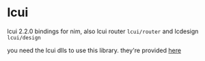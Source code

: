 # lcui
lcui 2.2.0 bindings for nim, also lcui router `lcui/router` and lcdesign `lcui/design`

you need the lcui dlls to use this library. they're provided [here](https://github.com/lc-soft/LCUI/releases/tag/v2.2.0)
